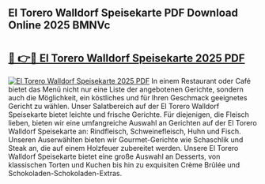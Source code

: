 ## El Torero Walldorf Speisekarte PDF Download Online 2025 BMNVc

# <h2><a href="http://gc7wdv.nevu.top/?p=El+Torero+Walldorf+Speisekarte">🔗 👉🔴 El Torero Walldorf Speisekarte 2025 PDF</a></h2>

[![El Torero Walldorf Speisekarte 2025 PDF](https://i.imgur.com/dBaPXMq.png)](http://gc7wdv.nevu.top/?p=El+Torero+Walldorf+Speisekarte)
In einem Restaurant oder Café bietet das Menü nicht nur eine Liste der angebotenen Gerichte, sondern auch die Möglichkeit, ein köstliches und für Ihren Geschmack geeignetes Gericht zu wählen. Unser Salatbereich auf der El Torero Walldorf Speisekarte bietet leichte und frische Gerichte. Für diejenigen, die Fleisch lieben, bieten wir eine umfangreiche Auswahl an Gerichten auf der El Torero Walldorf Speisekarte an: Rindfleisch, Schweinefleisch, Huhn und Fisch. Unseren Auserwählten bieten wir Gourmet-Gerichte wie Schaschlik und Steak an, die auf einem Holzfeuer zubereitet werden. Unsere El Torero Walldorf Speisekarte bietet eine große Auswahl an Desserts, von klassischen Torten und Kuchen bis hin zu exquisiten Crème Brûlée und Schokoladen-Schokoladen-Extras.
